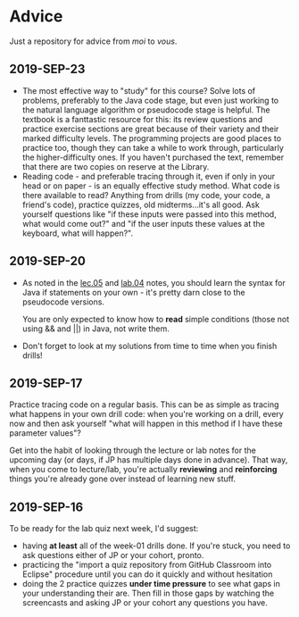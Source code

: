 # Advice

Just a repository for advice from _moi_ to _vous_.

## 2019-SEP-23

- The most effective way to "study" for this course? Solve lots of problems, preferably to the Java code stage, but even just working to the natural language algorithm or pseudocode stage is helpful. The textbook is a fanttastic resource for this: its review questions and practice exercise sections are great because of their variety and their marked difficulty levels. The programming projects are good places to practice too, though they can take a while to work through, particularly the higher-difficulty ones. If you haven't purchased the text, remember that there are two copies on reserve at the Library.
- Reading code - and preferable tracing through it, even if only in your head or on paper - is an equally effective study method. What code is there available to read? Anything from drills (my code, your code, a friend's code), practice quizzes, old midterms...it's all good. Ask yourself questions like "if these inputs were passed into this method, what would come out?" and "if the user inputs these values at the keyboard, what will happen?".

## 2019-SEP-20

- As noted in the [lec.05](lecture.and.lab.notes/09.18.lec.05.md) and [lab.04](lecture.and.lab.notes/09.20.lab.04.md) notes, you should learn the syntax for Java if statements on your own - it's pretty darn close to the pseudocode versions.

  You are only expected to know how to **read** simple conditions (those not using && and ||) in Java, not write them.

- Don't forget to look at my solutions from time to time when you finish drills!

## 2019-SEP-17

Practice tracing code on a regular basis. This can be as simple as tracing what happens in your own drill code: when you're working on a drill, every now and then ask yourself "what will happen in this method if I have these parameter values"?

Get into the habit of looking through the lecture or lab notes for the upcoming day (or days, if JP has multiple days done in advance). That way, when you come to lecture/lab, you're actually **reviewing** and **reinforcing** things you're already gone over instead of learning new stuff.

## 2019-SEP-16

To be ready for the lab quiz next week, I'd suggest:

- having **at least** all of the week-01 drills done. If you're stuck, you need to ask questions either of JP or your cohort, pronto.
- practicing the "import a quiz repository from GitHub Classroom into Eclipse" procedure until you can do it quickly and without hesitation
- doing the 2 practice quizzes **under time pressure** to see what gaps in your understanding their are. Then fill in those gaps by watching the screencasts and asking JP or your cohort any questions you have.
